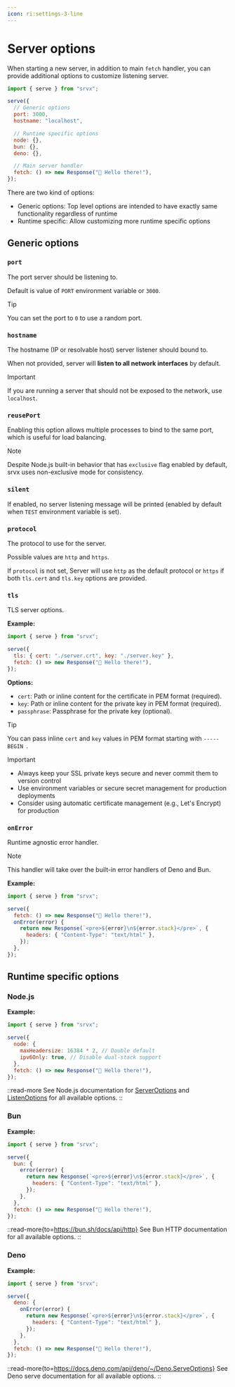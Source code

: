 ```yaml
---
icon: ri:settings-3-line
---
```


# Server options

When starting a new server, in addition to main `fetch` handler, you can provide additional options to customize listening server.

```js
import { serve } from "srvx";

serve({
  // Generic options
  port: 3000,
  hostname: "localhost",

  // Runtime specific options
  node: {},
  bun: {},
  deno: {},

  // Main server handler
  fetch: () => new Response("👋 Hello there!"),
});
```

There are two kind of options:

- Generic options: Top level options are intended to have exactly same functionality regardless of runtime
- Runtime specific: Allow customizing more runtime specific options

## Generic options

### `port`

The port server should be listening to.

Default is value of `PORT` environment variable or `3000`.

> [!TIP]
> You can set the port to `0` to use a random port.

### `hostname`

The hostname (IP or resolvable host) server listener should bound to.

When not provided, server will **listen to all network interfaces** by default.

> [!IMPORTANT]
> If you are running a server that should not be exposed to the network, use `localhost`.

### `reusePort`

Enabling this option allows multiple processes to bind to the same port, which is useful for load balancing.

> [!NOTE]
> Despite Node.js built-in behavior that has `exclusive` flag enabled by default, srvx uses non-exclusive mode for consistency.

### `silent`

If enabled, no server listening message will be printed (enabled by default when `TEST` environment variable is set).

### `protocol`

The protocol to use for the server.

Possible values are `http` and `https`.

If `protocol` is not set, Server will use `http` as the default protocol or `https` if both `tls.cert` and `tls.key` options are provided.

### `tls`

TLS server options.

**Example:**

```js
import { serve } from "srvx";

serve({
  tls: { cert: "./server.crt", key: "./server.key" },
  fetch: () => new Response("👋 Hello there!"),
});
```

**Options:**

- `cert`: Path or inline content for the certificate in PEM format (required).
- `key`: Path or inline content for the private key in PEM format (required).
- `passphrase`: Passphrase for the private key (optional).

> [!TIP]
> You can pass inline `cert` and `key` values in PEM format starting with `-----BEGIN `.

> [!IMPORTANT]
>
> - Always keep your SSL private keys secure and never commit them to version control
> - Use environment variables or secure secret management for production deployments
> - Consider using automatic certificate management (e.g., Let's Encrypt) for production

### `onError`

Runtime agnostic error handler.

> [!NOTE]
>
> This handler will take over the built-in error handlers of Deno and Bun.

**Example:**

```js
import { serve } from "srvx";

serve({
  fetch: () => new Response("👋 Hello there!"),
  onError(error) {
    return new Response(`<pre>${error}\n${error.stack}</pre>`, {
      headers: { "Content-Type": "text/html" },
    });
  },
});
```

## Runtime specific options

### Node.js

**Example:**

```js
import { serve } from "srvx";

serve({
  node: {
    maxHeadersize: 16384 * 2, // Double default
    ipv6Only: true, // Disable dual-stack support
  },
  fetch: () => new Response("👋 Hello there!"),
});
```

::read-more
See Node.js documentation for [ServerOptions](https://nodejs.org/api/http.html#httpcreateserveroptions-requestlistener) and [ListenOptions](https://nodejs.org/api/net.html#serverlistenoptions-callback) for all available options.
::

### Bun

**Example:**

```js
import { serve } from "srvx";

serve({
  bun: {
    error(error) {
      return new Response(`<pre>${error}\n${error.stack}</pre>`, {
        headers: { "Content-Type": "text/html" },
      });
    },
  },
  fetch: () => new Response("👋 Hello there!"),
});
```

::read-more{to=https://bun.sh/docs/api/http}
See Bun HTTP documentation for all available options.
::

### Deno

**Example:**

```js
import { serve } from "srvx";

serve({
  deno: {
    onError(error) {
      return new Response(`<pre>${error}\n${error.stack}</pre>`, {
        headers: { "Content-Type": "text/html" },
      });
    },
  },
  fetch: () => new Response("👋 Hello there!"),
});
```

::read-more{to=https://docs.deno.com/api/deno/~/Deno.ServeOptions}
See Deno serve documentation for all available options.
::
